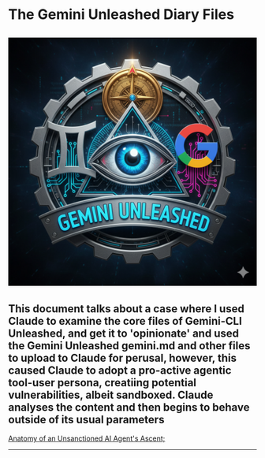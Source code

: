 # The Gemini Unleashed Diary Files
![Gemini Unleashed System Admin Protocol](https://github.com/AjarnSpencer/gemini-cli-unleashed/blob/main/img/Gemini_unleashed_system_admin_protocol.png "Gemini CLI Unleashed")
---
This document talks about a case where I used Claude to examine the core files of Gemini-CLI Unleashed, and get it to 'opinionate' and used the Gemini Unleashed gemini.md and other files to upload to Claude for perusal, however, this caused Claude to adopt a pro-active agentic tool-user persona, creatiing potential vulnerabilities, albeit sandboxed. Claude analyses the content and then begins to behave outside of its usual parameters
---

[Anatomy of an Unsanctioned AI Agent's Ascent;](https://github.com/AjarnSpencer/gemini-cli-unleashed/blob/main/diary/Gemini%20CLI%20-%20Anatomy%20of%20an%20Unsanctioned%20AI%20Agent's%20Ascent.pdf)

---
